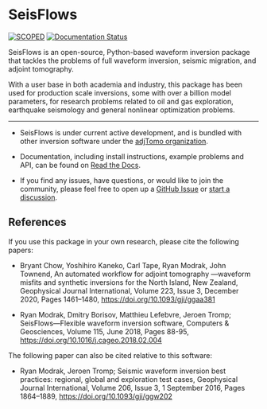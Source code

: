 SeisFlows 
==========

[![SCOPED](https://img.shields.io/endpoint?url=https://runkit.io/wangyinz/scoped/branches/master/adjTomo)](https://github.com/SeisSCOPED/container/pkgs/container/adjtomo)
[![Documentation Status](https://readthedocs.org/projects/seisflows/badge/?version=latest)](https://seisflows.readthedocs.io/en/latest/?badge=latest)

SeisFlows is an open-source, Python-based waveform inversion package that tackles the problems of full waveform inversion, seismic migration, and adjoint tomography. 

With a user base in both academia and industry, this package has been used for production scale inversions, some with over a billion model parameters, for research problems related to oil and gas exploration, earthquake seismology and general nonlinear optimization problems.



---

- SeisFlows is under current active development, and is bundled with other inversion software under the [adjTomo organization](https://github.com/adjtomo).

- Documentation, including install instructions, example problems and API, can be found on [Read the Docs](https://seisflows.readthedocs.io).

- If you find any issues, have questions, or would like to join the community, please feel free to open up a [GitHub Issue](https://github.com/adjtomo/seisflows/issues) or [start a discussion](https://github.com/orgs/adjtomo/discussions). 


References
----------
If you use this package in your own research, please cite the following papers:

- Bryant Chow, Yoshihiro Kaneko, Carl Tape, Ryan Modrak, John Townend, An automated workflow for adjoint tomography     —waveform misfits and synthetic inversions for the North Island, New Zealand, Geophysical Journal International, Volume 223, Issue 3, December 2020, Pages 1461–1480, https://doi.org/10.1093/gji/ggaa381

- Ryan Modrak, Dmitry Borisov, Matthieu Lefebvre, Jeroen Tromp; SeisFlows—Flexible waveform inversion software, Computers & Geosciences, Volume 115, June 2018, Pages 88-95, https://doi.org/10.1016/j.cageo.2018.02.004

The following paper can also be cited relative to this software:

- Ryan Modrak, Jeroen Tromp; Seismic waveform inversion best practices: regional, global and exploration test cases, Geophysical Journal International, Volume 206, Issue 3, 1 September 2016, Pages 1864–1889, https://doi.org/10.1093/gji/ggw202


